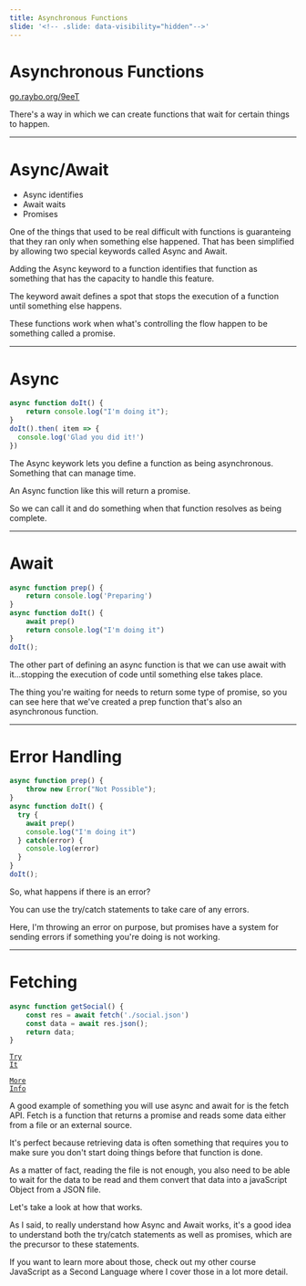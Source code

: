 ```yaml
---
title: Asynchronous Functions
slide: '<!-- .slide: data-visibility="hidden"-->'
---
```


<!-- .slide: data-state="layout-title" class="bg-dark"-->

# Asynchronous Functions

<div class="slide-link"><a href="https://go.raybo.org/9eeT"><i class="fab fa-slideshare"></i> go.raybo.org/9eeT</a></div>

> >

There's a way in which we can create functions that wait for certain things to happen.

---
# Async/Await

- Async identifies
- Await waits
- Promises

> >

One of the things that used to be real difficult with functions is guaranteing that they ran only when something else happened. That has been simplified by allowing two special keywords called Async and Await.

Adding the Async keyword to a function identifies that function as something that has the capacity to handle this feature.

The keyword await defines a spot that stops the execution of a function until something else happens.

These functions work when what's controlling the flow happen to be something called a promise.

---

# Async

```js
async function doIt() {
    return console.log("I'm doing it");
}
doIt().then( item => {
  console.log('Glad you did it!')  
})
```

> >

The Async keywork lets you define a function as being asynchronous. Something that can manage time.

An Async function like this will return a promise.

So we can call it and do something when that function resolves as being complete.


---

# Await

```js [1-7|5]
async function prep() {
    return console.log('Preparing')
}
async function doIt() {
    await prep()
    return console.log("I'm doing it")
}
doIt();
```

> >

The other part of defining an async function is that we can use await with it...stopping the execution of code until something else takes place.

The thing you're waiting for needs to return some type of promise, so you can see here that we've created a prep function that's also an asynchronous function.

---

# Error Handling

```js 
async function prep() {
  	throw new Error("Not Possible");
}
async function doIt() {
  try {
    await prep()
    console.log("I'm doing it")
  } catch(error) {
    console.log(error)
  }
}
doIt();
```

> >

So, what happens if there is an error?

You can use the try/catch statements to take care of any errors.

Here, I'm throwing an error on purpose, but promises have a system for sending errors if something you're doing is not working.

---

# Fetching

```js
async function getSocial() {
    const res = await fetch('./social.json')
    const data = await res.json();
    return data;
}
```

<a href="https://github.dev/LinkedInLearning/javascript-functions-2502735/tree/02_06b" target="_blank"><code class="code-royal">Try It</code></a>

<a href="https://www.linkedin.com/learning/javascript-as-a-second-language/introduction?autoplay=true&u=104" target="_blank"><code class="code-primary">More Info</code></a>

> >

A good example of something you will use async and await for is the fetch API. Fetch is a function that returns a promise and reads some data either from a file or an external source.

It's perfect because retrieving data is often something that requires you to make sure you don't start doing things before that function is done.

As a matter of fact, reading the file is not enough, you also need to be able to wait for the data to be read and them convert that data into a javaScript Object from a JSON file.

Let's take a look at how that works.

As I said, to really understand how Async and Await works, it's a good idea to understand both the try/catch statements as well as promises, which are the precursor to these statements.

If you want to learn more about those, check out my other course JavaScript as a Second Language where I cover those in a lot more detail.